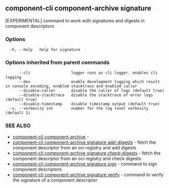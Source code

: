 ## component-cli component-archive signature

[EXPERIMENTAL] command to work with signatures and digests in component descriptors

### Options

```
  -h, --help   help for signature
```

### Options inherited from parent commands

```
      --cli                  logger runs as cli logger. enables cli logging
      --dev                  enable development logging which result in console encoding, enabled stacktrace and enabled caller
      --disable-caller       disable the caller of logs (default true)
      --disable-stacktrace   disable the stacktrace of error logs (default true)
      --disable-timestamp    disable timestamp output (default true)
  -v, --verbosity int        number for the log level verbosity (default 1)
```

### SEE ALSO

* [component-cli component-archive](component-cli_component-archive.md)	 - 
* [component-cli component-archive signature add-digests](component-cli_component-archive_signature_add-digests.md)	 - fetch the component descriptor from an oci registry and add digests
* [component-cli component-archive signature check-digests](component-cli_component-archive_signature_check-digests.md)	 - fetch the component descriptor from an oci registry and check digests
* [component-cli component-archive signature sign](component-cli_component-archive_signature_sign.md)	 - command to sign component descriptors
* [component-cli component-archive signature verify](component-cli_component-archive_signature_verify.md)	 - command to verify the signature of a component descriptor


